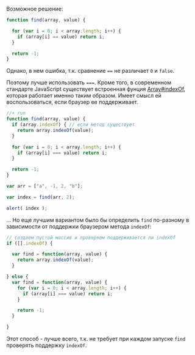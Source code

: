 Возможное решение:

```js
function find(array, value) {

  for (var i = 0; i < array.length; i++) {
    if (array[i] == value) return i;
  }

  return -1;
}
```

Однако, в нем ошибка, т.к. сравнение `==` не различает `0` и `false`. 

Поэтому лучше использовать `===`. Кроме того, в современном стандарте JavaScript существует встроенная фунция <a href="https://developer.mozilla.org/en/JavaScript/Reference/Global_Objects/Array/indexOf">Array#indexOf</a>, которая работает именно таким образом. Имеет смысл ей воспользоваться, если браузер ее поддерживает.

```js
//+ run
function find(array, value) {
  if (array.indexOf) { // если метод существует
    return array.indexOf(value);
  }

  for (var i = 0; i < array.length; i++) {
    if (array[i] === value) return i;
  }

  return -1;
}

var arr = ["a", -1, 2, "b"];

var index = find(arr, 2);

alert( index );
```

... Но еще лучшим вариантом было бы определить `find` по-разному в зависимости от поддержки браузером метода `indexOf`:

```js
// создаем пустой массив и проверяем поддерживается ли indexOf
if ([].indexOf) {

  var find = function(array, value) {
    return array.indexOf(value);
  }

} else {
  var find = function(array, value) {
    for (var i = 0; i < array.length; i++) {
      if (array[i] === value) return i;
    }

    return -1;
  }

}
```

Этот способ - лучше всего, т.к. не требует при каждом запуске `find` проверять поддержку `indexOf`.
